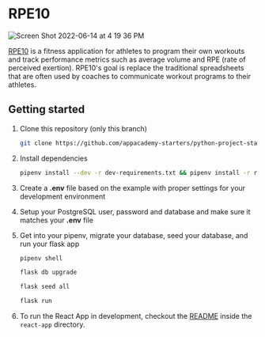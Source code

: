 # RPE10

![Screen Shot 2022-06-14 at 4 19 36 PM](https://user-images.githubusercontent.com/60331384/173704886-584d146f-ba13-4786-9bcc-2c8c622ac432.png)

[RPE10](https://rpe10.herokuapp.com/) is a fitness application for athletes to program their own workouts and track performance metrics such as average volume and RPE (rate of perceived exertion). RPE10's goal is replace the traditional spreadsheets that are often used by coaches to communicate workout programs to their athletes.

## Getting started
1. Clone this repository (only this branch)

   ```bash
   git clone https://github.com/appacademy-starters/python-project-starter.git
   ```

2. Install dependencies

      ```bash
      pipenv install --dev -r dev-requirements.txt && pipenv install -r requirements.txt
      ```

3. Create a **.env** file based on the example with proper settings for your
   development environment
4. Setup your PostgreSQL user, password and database and make sure it matches your **.env** file

5. Get into your pipenv, migrate your database, seed your database, and run your flask app

   ```bash
   pipenv shell
   ```

   ```bash
   flask db upgrade
   ```

   ```bash
   flask seed all
   ```

   ```bash
   flask run
   ```

6. To run the React App in development, checkout the [README](./react-app/README.md) inside the `react-app` directory.

<br>
